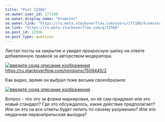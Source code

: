 ```yaml
---
title: "Post 12566"
se.owner.user_id: 177188
se.owner.display_name: "Kromster"
se.owner.link: "https://ru.meta.stackoverflow.com/users/177188/kromster"
se.link: "https://ru.meta.stackoverflow.com/q/12566"
se.post_id: 12566
se.post_type: question
---
```

<p>Листал посты на закрытие и увидел <em>прекрасную</em> шапку на ответе добавленную правкой за авторством модератора.</p>
<p><a href="https://i.stack.imgur.com/TlPCI.png" rel="nofollow noreferrer"><img src="https://i.stack.imgur.com/TlPCI.png" alt="введите сюда описание изображения" /></a><a href="https://ru.stackoverflow.com/revisions/1509445/2">https://ru.stackoverflow.com/revisions/1509445/2</a></p>
<p>Как видно, время он выбрал тоже весьма своеобразное:</p>
<p><a href="https://i.stack.imgur.com/9Qb1y.png" rel="nofollow noreferrer"><img src="https://i.stack.imgur.com/9Qb1y.png" alt="введите сюда описание изображения" /></a></p>
<p>Вопрос - что это за форма маркировки, он её сам придумал или это новый стандарт? Где это обсуждалось, какие действия предполагает? Или он это на все ответы будет лепить по своему разумению? Или это неудачная первоапрельская выходка?</p>
